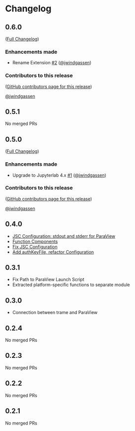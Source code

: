 # Changelog

<!-- <START NEW CHANGELOG ENTRY> -->

## 0.6.0

([Full Changelog](https://github.com/jwindgassen/jupyterlab-trame-manager/compare/v0.5.1...fa1cd9a0ecb0c09b82b0c2bcae909b09d3f9bb3a))

### Enhancements made

- Rename Extension [#2](https://github.com/jwindgassen/jupyterlab-trame-manager/pull/2) ([@jwindgassen](https://github.com/jwindgassen))

### Contributors to this release

([GitHub contributors page for this release](https://github.com/jwindgassen/jupyterlab-trame-manager/graphs/contributors?from=2024-06-19&to=2024-07-18&type=c))

[@jwindgassen](https://github.com/search?q=repo%3Ajwindgassen%2Fjupyterlab-trame-manager+involves%3Ajwindgassen+updated%3A2024-06-19..2024-07-18&type=Issues)

<!-- <END NEW CHANGELOG ENTRY> -->

## 0.5.1

No merged PRs

## 0.5.0

([Full Changelog](https://github.com/jwindgassen/jupyterlab-trame-manager/compare/v0.4.0...3b864edc335ca3ac188fe5bca96287a172e8e8f7))

### Enhancements made

- Upgrade to Jupyterlab 4.x [#1](https://github.com/jwindgassen/jupyterlab-trame-manager/pull/1) ([@jwindgassen](https://github.com/jwindgassen))

### Contributors to this release

([GitHub contributors page for this release](https://github.com/jwindgassen/jupyterlab-trame-manager/graphs/contributors?from=2023-08-29&to=2024-06-17&type=c))

[@jwindgassen](https://github.com/search?q=repo%3Ajwindgassen%2Fjupyterlab-trame-manager+involves%3Ajwindgassen+updated%3A2023-08-29..2024-06-17&type=Issues)

## 0.4.0

- [JSC Configuration: stdout and stderr for ParaView](https://github.com/jwindgassen/jupyterlab-trame-manager/commit/ac217560cb3492e574b098507ed01b4131cce077)
- [Function Components](https://github.com/jwindgassen/jupyterlab-trame-manager/commit/f2796a4cf1e45005e3a4527bb6157a2aa0c8f206)
- [Fix JSC Configuration](https://github.com/jwindgassen/jupyterlab-trame-manager/commit/c44708a653e0101318351846fdb69f439714089a)
- [Add authKeyFile, refactor Configuration](https://github.com/jwindgassen/jupyterlab-trame-manager/commit/5fd1e8173b01ba72decd2fd05dd9a779d5267ab7)

## 0.3.1

- Fix Path to ParaView Launch Script
- Extracted platform-specific functions to separate module

## 0.3.0

- Connection between trame and ParaView

## 0.2.4

No merged PRs

## 0.2.3

No merged PRs

## 0.2.2

No merged PRs

## 0.2.1

No merged PRs

